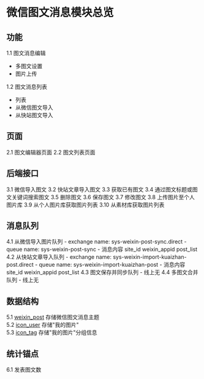 # 微信图文消息模块总览
## 功能
1.1 图文消息编辑
 - 多图文设置
 - 图片上传

1.2 图文消息列表
 - 列表
 - 从微信图文导入
 - 从快站图文导入

## 页面
2.1 图文编辑器页面
2.2 图文列表页面

## 后端接口
3.1 微信导入图文
3.2 快站文章导入图文
3.3 获取已有图文
3.4 通过图文标题或图文关键词搜索图文
3.5 删除图文
3.6 保存图文
3.7 修改图文
3.8 上传图片至个人图片库
3.9 从个人图片库获取图片列表
3.10 从素材库获取图片列表


## 消息队列
4.1 从微信导入图片队列
    - exchange name: sys-weixin-post-sync.direct
    - queue name: sys-weixin-post-sync
    - 消息内容
        site_id
        weixin_appid
        post_list
4.2 从快站文章导入队列
    - exchange name: sys-weixin-import-kuaizhan-post.direct
    - queue name: sys-weixin-import-kuaizhan-post
    - 消息内容
        site_id
        weixin_appid
        post_list
4.3 图文保存并同步队列
    - 线上无
4.4 多图文合并队列
    - 线上无

## 数据结构
5.1 [weixin_post](http://c.sohuno.com/kuaizhan/kuaizhan-doc/blob/master/internal/modules/mysql/kuaizhan_weixin_*/weixin_post.md) 存储微信图文消息主题  
5.2 [icon_user](http://c.sohuno.com/kuaizhan/kuaizhan-doc/blob/master/internal/modules/mysql/kuaizhan_site_*/icon_user.md)  存储"我的图片"    
5.3 [icon_tag](http://c.sohuno.com/kuaizhan/kuaizhan-doc/blob/master/internal/modules/mysql/kuaizhan_site_*/icon_tag.md)  存储"我的图片"分组信息  

## 统计锚点
6.1 发表图文数